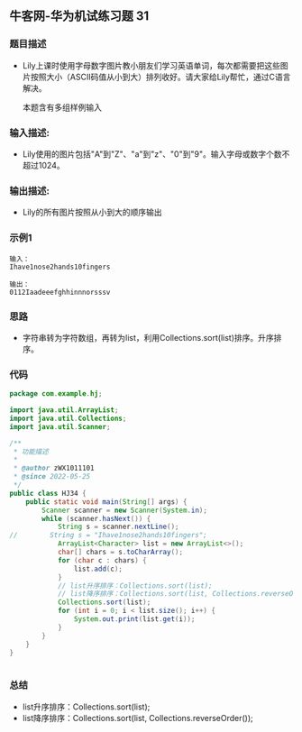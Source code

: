 ## 牛客网-华为机试练习题 31

### 题目描述

*   Lily上课时使用字母数字图片教小朋友们学习英语单词，每次都需要把这些图片按照大小（ASCII码值从小到大）排列收好。请大家给Lily帮忙，通过C语言解决。

    本题含有多组样例输入

### 输入描述:

+   Lily使用的图片包括"A"到"Z"、"a"到"z"、"0"到"9"。输入字母或数字个数不超过1024。

### 输出描述:

*  Lily的所有图片按照从小到大的顺序输出

### 示例1

```
输入：
Ihave1nose2hands10fingers

输出：
0112Iaadeeefghhinnnorsssv
```
### 思路
*   字符串转为字符数组，再转为list，利用Collections.sort(list)排序。升序排序。
### 代码
```Java
package com.example.hj;

import java.util.ArrayList;
import java.util.Collections;
import java.util.Scanner;

/**
 * 功能描述
 *
 * @author zWX1011101
 * @since 2022-05-25
 */
public class HJ34 {
    public static void main(String[] args) {
        Scanner scanner = new Scanner(System.in);
        while (scanner.hasNext()) {
            String s = scanner.nextLine();
//        String s = "Ihave1nose2hands10fingers";
            ArrayList<Character> list = new ArrayList<>();
            char[] chars = s.toCharArray();
            for (char c : chars) {
                list.add(c);
            }
            // list升序排序：Collections.sort(list);
            // list降序排序：Collections.sort(list, Collections.reverseOrder());
            Collections.sort(list);
            for (int i = 0; i < list.size(); i++) {
                System.out.print(list.get(i));
            }
        }
    }
}



```
### 总结
*   list升序排序：Collections.sort(list);
*   list降序排序：Collections.sort(list, Collections.reverseOrder());
